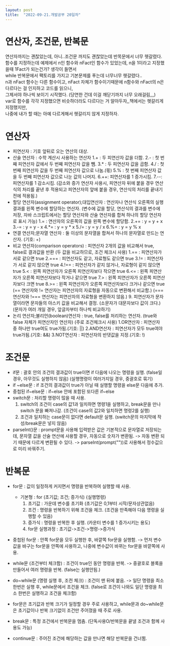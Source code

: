 ```yaml
---
layout: post
title:  "2022-09-21.개발공부 20일차"
---
```

# 연산자, 조건문, 반복문
연산자까지는 괜찮았는데, 아니..조건문 까지도 괜찮았는데 반목문에서 너무 헷갈렸다.<br>
함수를 지정하는데 예제에서 n인 함수와 nFact인 함수가 있었는데, n을 1이라고 지정했을때 1Fact가 되는건가? 생각이 들면서<br>
while 반복문에서 팩토리를 가지고 기본문제를 푸는데 너무너무 헷갈렸다..<br>
n과 nFact 함수는 다른 함수이고, nFact 자체가 함수이기때문에 n함수와 nFact의 n은 다르다는 걸 인지하고 코드를 읽으니,<br>
그제서야 하나씩 보이기 시작했다. (당연한 건데 이걸 깨닫기까지 너무 오래걸림,,,)<br>
var로 함수를 각각 지정했으면 비슷하더라도 다르다는 거 알아두자,,책에서는 헷갈리게 지정했지만,<br>
나중에 내가 할 때는 아예 다르게해서 헷갈리지 않게 지정하자.<br>





# 연산자
  - 피연산자
   : 기호 앞뒤로 오는 연산의 대상.
  - 산술 연산자
   : 수학 계산시 사용하는 연산자
     1.+ : 두 피연산자 값을 더함.
     2.- : 첫 번째 피연산자 값에서 두 번째 피연산자 값을 뺌.
     3.* : 두 피연산자 값을 곱함.
     4./ : 첫 번째 피연산자 값을 두 번째 피연산자 값으로 나눔.(몫)
     5.% : 첫 번째 피연산자 값을 두 번째 피연산자 값으로 나눈 값의 나머지.
     6.++: 피연산자를 1 증가시킴.
     7.--: 피연산자를 1 감소시킴.
          (감소와 증가 연산자 사용시, 피연산자 뒤에 붙을 경우 연산식의 처리를 끝낸 후 적용되고
           피연산자의 앞에 붙을 경우, 연산식의 처리를 끝내기 전에 적용됨.)
  - 할당 연산자(assignment operator);대입연산자
   : 연산자나 연산식 오른쪽의 실행결과를 왼쪽 변수에 할당하는 연산자.
    (변수에 값을 할당, 연산식의 결과를 변수에 저장, 자바 스크립트에서는 할당 연산자와 산술 연산자를 합쳐 하나의 할당 연산자로 표시 가능)
    1.= : 연산자의 오른쪽의 값을 왼쪽 변수에 할당함.
    2.+= : y = y + x
    3.-= : y = y - x
    4.*= : y = y * x
    5./= : y = y / x
    6.%= : y = y % x
  - 연결 연산자;문자열 연산자
   : 둘 이상의 문자열을 합쳐서 하나의 문자열로 만드는 연산자.
    (기호: +)
  - 비교 연산자(comparison operators)
   : 피연산자 2개의 값을 비교해서 true, false로 결과값을 반환
    (두 값을 비교하므로, 조건 체크시 사용)
    1.== : 피연산자가 서로 같으면 true
    2.=== : 피연산자도 같고, 자료형도 같으면 true
    3.!= : 피연산자가 서로 같지 않으면 true
    4.!== : 피연산자가 같지 않거나, 자료형이 같지 않으면 true
    5.< : 왼쪽 피연산자가 오른쪽 피연산자보다 작으면 true
    6.<= : 왼쪽 피연산자가 오른쪽 피연산자보다 작거나 같으면 true
    7.> : 왼쪽 피연산자가 오른쪽 피연산자보다 크면 true
    8.>= : 왼쪽 피연산자가 오른쪽 피연산자보다 크거나 같으면 true
    (== 연산자와 != 연산자는 피연산자의 자료형을 자동으로 변환해서 비교함.)
    (=== 연산자와 !=== 연산자는 피연산자의 자료형을 변환하지 않음.)
    9. 피연산자가 문자열이라면 문자들의 아스키 값을 비교해서 결정.
      (소문자가 대문자보다 값이 크다.)
      (문자가 여러 개일 경우, 앞글자부터 하나씩 비교하기)
  - 논리 연산자;불리언(boolean)연산자
   : true, false를 처리하는 연산자.
    (true와 false 자체가 피연산자인 연산자)
    (주로 조건체크시 사용)
    1.OR연산자
     : 피연산자 중 하나만 true여도 true가됨.(기호: ||)
    2.AND연산자
     : 피연산자가 모두 true여야 true가됨.(기호: &&)
    3.NOT연산자
     : 피연산자의 반댓값을 지정.(기호: !)




# 조건문
  - if문
   : 괄호 안의 조건의 결과값이 true이면 if 다음에 나오는 명령을 실행.
    (false일경우, 아무것도 실행하지 않음)
    (실행명령이 여러가지일 경우, 중괄호로 묶기)
  - if ~else문
   : if 조건의 결과값이 true가 아닐 때 실행할 명령을 else문 다음에 추가.
  - 중첩된 if~else문
   : if~else 안에 포함된 또다른 if~else
  - switch문
   : 처리할 명령이 많을 때 사용.
     1. switch의 조건이 case의 값1과 일치하면 명령1을 실행하고,
        break문을 만나 switch 문을 빠져나감.
        (조건이 case의 값2와 일치하면 명령2를 실행)
     2. 조건과 일치하는 case문이 없다면 default문 실행.
        (switch문의 마지막에 작성/break문은 넣지 않음)
  - parseInt()문
    : prompt문을 사용해 입력받은 값은 기본적으로 문자열로 저장되는데,
      문자열 값을 산술 연산에 사용할 경우, 자동으로 숫자가 변환됨.
      -> 자동 변환 되기 때문에 다르게 변환될 수 있다.
      -> parseInt(prompt(""))로 사용해서 정수값으로 미리 바꿔주기.




# 반복문
  - for문
   : 값이 일정하게 커지면서 명령을 반복하여 실행할 때 사용.
     - 기본형
      : for (초기값; 조건; 증가식) {실행명령}
        1. 초기값
          : 가운데 변수를 초기화 (초기값은 0,1부터 시작/문자상관없음)
        2. 조건
          : 명령을 반복하기 위해 조건을 체크.
            (조건을 만족해야 다음 명령을 실행할 수 있음)
        3. 증가식
          : 명령을 반복한 후 실행.
            (카운터 변수를 1 증가시키는 용도)
        4. for문 실행과정
          : 초기값->조건->명령->증가식
  - 중첩된 for문
   : 안쪽 for문을 모두 실행한 후, 바깥쪽 for문을 실행함.
    -> 먼저 변수값을 바구는 for문을 안쪽에 사용하고, 나중에 변수값이 바뀌는 for문을 바깥쪽에 사용.
  - while문 (조건부터 체크함)
   : 조건이 true인 동안 명령을 반복.
    -> 중괄호로 블록을 만들어서 여러 명령을 반복.
      (false는 실행안됨.)
  - do~while문 (명령 실행 후, 조컨 체크)
   : 조건이 맨 뒤에 붙음.
    -> 일단 명령을 최소 한번은 실행 후, while문에서 조건을 체크.
      (false로 조건이 나와도 일단 명령을 최소 한번은 실행하고 조건을 체크함)
  
  - for문은 초기값과 반복 크기가 일정할 경우 주로 사용하고,
    while문과 do~while문은 초기값이나 반복 크기없이 조건만 주어졌을 때 주로 사용.
  
  - break문
   : 특정 조건에서 반복문을 멈춤.
    (단독사용O/반복문을 끝낼 조건과 함께 사용도 가능)
  - continue문
   : 주어진 조건에 해당하는 값을 만나면 해당 반복문을 건너뜀.
